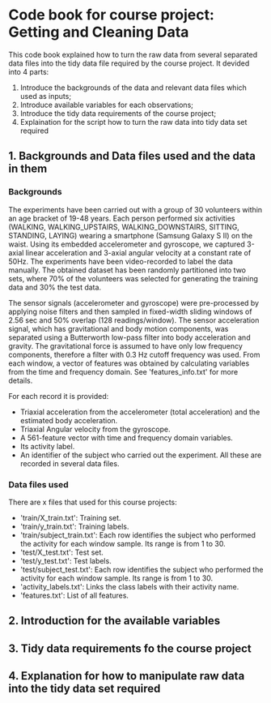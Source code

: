 # Code book for course project: Getting and Cleaning Data

This code book explained how to turn the raw data from several separated data files into the tidy data file required by the course project. It devided into 4 parts:
  1. Introduce the backgrounds of the data and relevant data files which used as inputs;
  2. Introduce available variables for each observations;
  3. Introduce the tidy data requirements of the course project;
  4. Explaination for the script how to turn the raw data into tidy data set required
 
## 1. Backgrounds and Data files used and the data in them
### Backgrounds
The experiments have been carried out with a group of 30 volunteers within an age bracket of 19-48 years. Each person performed six activities (WALKING, WALKING_UPSTAIRS, WALKING_DOWNSTAIRS, SITTING, STANDING, LAYING) wearing a smartphone (Samsung Galaxy S II) on the waist. Using its embedded accelerometer and gyroscope, we captured 3-axial linear acceleration and 3-axial angular velocity at a constant rate of 50Hz. The experiments have been video-recorded to label the data manually. The obtained dataset has been randomly partitioned into two sets, where 70% of the volunteers was selected for generating the training data and 30% the test data.

The sensor signals (accelerometer and gyroscope) were pre-processed by applying noise filters and then sampled in fixed-width sliding windows of 2.56 sec and 50% overlap (128 readings/window). The sensor acceleration signal, which has gravitational and body motion components, was separated using a Butterworth low-pass filter into body acceleration and gravity. The gravitational force is assumed to have only low frequency components, therefore a filter with 0.3 Hz cutoff frequency was used. From each window, a vector of features was obtained by calculating variables from the time and frequency domain. See 'features_info.txt' for more details.

For each record it is provided:
- Triaxial acceleration from the accelerometer (total acceleration) and the estimated body acceleration.
- Triaxial Angular velocity from the gyroscope.
- A 561-feature vector with time and frequency domain variables.
- Its activity label.
- An identifier of the subject who carried out the experiment.
All these are recorded in several data files.

### Data files used
There are x files that used for this course projects:
- 'train/X_train.txt': Training set.
- 'train/y_train.txt': Training labels.
- 'train/subject_train.txt': Each row identifies the subject who performed the activity for each window sample. Its range is from 1 to 30.
- 'test/X_test.txt': Test set.
- 'test/y_test.txt': Test labels.
- 'test/subject_test.txt': Each row identifies the subject who performed the activity for each window sample. Its range is from 1 to 30.
- 'activity_labels.txt': Links the class labels with their activity name.
- 'features.txt': List of all features.

## 2. Introduction for the available variables
 
## 3. Tidy data requirements fo the course project
 
## 4. Explanation for how to manipulate raw data into the tidy data set required
